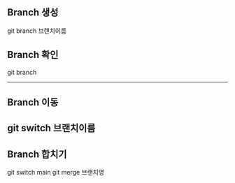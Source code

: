 ## Branch 생성

git branch 브랜치이름

## Branch 확인
git branch

---

## Branch 이동
git switch 브랜치이름
---

## Branch 합치기
git switch main
git merge 브랜치명